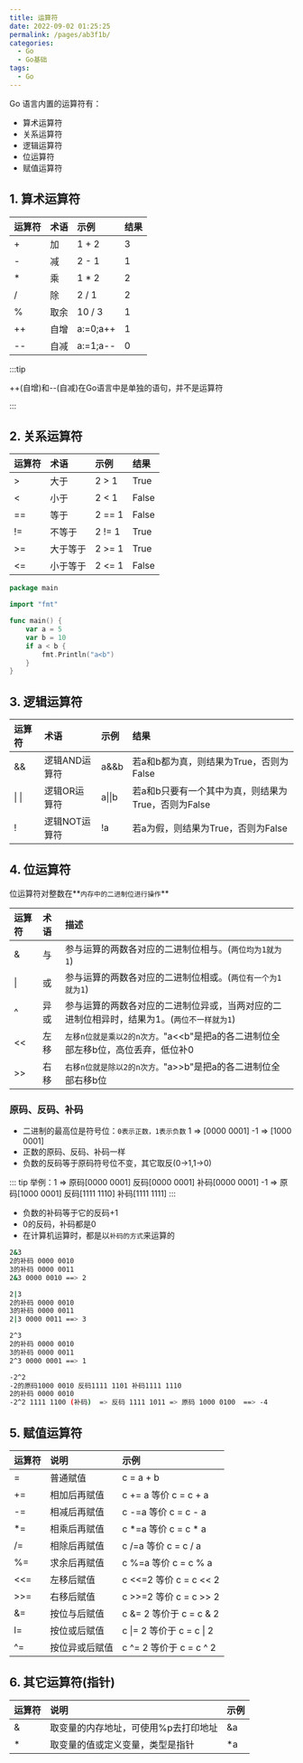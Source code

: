 ```yaml
---
title: 运算符
date: 2022-09-02 01:25:25
permalink: /pages/ab3f1b/
categories:
  - Go
  - Go基础
tags:
  - Go
---
```

Go 语言内置的运算符有：

- 算术运算符
- 关系运算符
- 逻辑运算符
- 位运算符
- 赋值运算符

## 1. 算术运算符

| 运算符     | 术语    | 示例        | 结果    |
|:--------|:------|:----------|:------|
| +       | 加     | 1 + 2     | 3     |
| -       | 减     | 2 - 1     | 1     |
| *       | 乘     | 1 * 2     | 2     |
| /       | 除     | 2 / 1     | 2     |
| %       | 取余    | 10 / 3    | 1     |
| ++      | 自增    | a:=0;a++  | 1     |
| --      | 自减    | a:=1;a--  | 0     |
:::tip

++(自增)和--(自减)在Go语言中是单独的语句，并不是运算符

:::

## 2. 关系运算符

| 运算符  | 术语    | 示例      | 结果     |
|:-----|:------|:--------|:-------|
| >    | 大于    | 2 > 1   | True   |
| <    | 小于    | 2 < 1   | False  |
| ==   | 等于    | 2 == 1  | False  |
| !=   | 不等于   | 2 != 1  | True   |
| >=   | 大于等于  | 2 >= 1  | True   |
| <=   | 小于等于  | 2 <= 1  | False  |

```go
package main

import "fmt"

func main() {
	var a = 5
	var b = 10
	if a < b {
		fmt.Println("a<b")
	}
}
```

## 3. 逻辑运算符

| 运算符 | 术语       | 示例                             | 结果                       |
|:--|:---------|:-------------------------------|:-------------------------|
| && | 逻辑AND运算符 | a&&b                           | 若a和b都为真，则结果为True，否则为False |
|\| \|| 逻辑OR运算符                        | a\|\|b | 若a和b只要有一个其中为真，则结果为True，否则为False |
| ! | 逻辑NOT运算符 | !a                             | 若a为假，则结果为True，否则为False   |

## 4. 位运算符

位运算符对整数在**`内存中的二进制位进行操作`**

| 运算符 | 术语    | 描述                                                            |
|:--|:------|:--------------------------------------------------------------|
| & | 与     | 参与运算的两数各对应的二进制位相与。(`两位均为1就为1`)                                |
| \| | 或    | 参与运算的两数各对应的二进制位相或。(`两位有一个为1就为1`)   |
| ^ | 异或    | 参与运算的两数各对应的二进制位异或，当两对应的二进制位相异时，结果为1。(`两位不一样就为1`)              |
| << | 左移    | `左移n位就是乘以2的n次方。`"a<<b"是把a的各二进制位全部左移b位，高位丢弃，低位补0               |
| >> | 右移    | `右移n位就是除以2的n次方。`"a>>b"是把a的各二进制位全部右移b位                         |

### 原码、反码、补码

- 二进制的最高位是符号位：`0表示正数，1表示负数` 1 => [0000 0001] -1 => [1000 0001]
- 正数的原码、反码、补码一样
- 负数的反码等于原码符号位不变，其它取反(0->1,1->0)

::: tip
举例：1 => 原码[0000 0001] 反码[0000 0001] 补码[0000 0001]
-1 => 原码[1000 0001] 反码[1111 1110] 补码[1111 1111]
:::
- 负数的补码等于它的反码+1
- 0的反码，补码都是0
- 在计算机运算时，都是以`补码的方式`来运算的

```bash
2&3
2的补码 0000 0010
3的补码 0000 0011
2&3 0000 0010 ==> 2

2|3
2的补码 0000 0010
3的补码 0000 0011
2|3 0000 0011 ==> 3

2^3
2的补码 0000 0010
3的补码 0000 0011
2^3 0000 0001 ==> 1

-2^2
-2的原码1000 0010 反码1111 1101 补码1111 1110
2的补码 0000 0010
-2^2 1111 1100 (补码)  => 反码 1111 1011 => 原码 1000 0100  ==> -4
```

## 5. 赋值运算符

| 运算符 | 说明           | 示例 |
|:----| :------------- |:---|
| =   | 普通赋值       | c = a + b |
| +=  | 相加后再赋值   | c += a 等价 c = c + a |
| -=  | 相减后再赋值   | c -=a  等价 c = c - a |
| *=  | 相乘后再赋值   | c *=a  等价 c = c * a |
| /=  | 相除后再赋值   | c /=a  等价 c = c / a |
| %=  | 求余后再赋值   | c %=a  等价 c = c % a |
| <<= | 左移后赋值     | c <<=2 等价 c = c << 2 |
| >>= | 右移后赋值     | c >>=2 等价 c = c >> 2 |
| &=  | 按位与后赋值   | c &= 2 等价于 c = c & 2 |
| l=  | 按位或后赋值   | c \|= 2 等价于 c = c \| 2 |
| ^=  | 按位异或后赋值 | c ^= 2 等价于 c = c ^ 2 |

## 6. 其它运算符(指针)

| 运算符     | 说明                                    | 示例    |
|:--------|:--------------------------------------|:------|
| &       | 取变量的内存地址，可使用%p去打印地址                   | &a    |
| *       | 取变量的值或定义变量，类型是指针                      | *a    |

